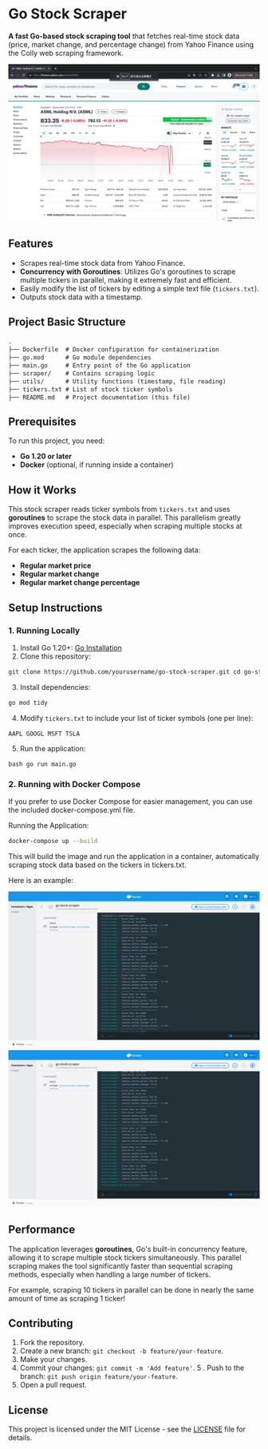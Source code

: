 # Go Stock Scraper

**A fast Go-based stock scraping tool** that fetches real-time stock data (price, market change, and percentage change) from Yahoo Finance using the Colly web scraping framework. 

![Alt text](media/yahoo_finance.png)

## Features 
- Scrapes real-time stock data from Yahoo Finance. 
- **Concurrency with Goroutines**: Utilizes Go's
goroutines to scrape multiple tickers in parallel, making it extremely fast and efficient. 
- Easily modify the list of tickers by editing a simple text file (`tickers.txt`). 
- Outputs stock data with a timestamp. 

## Project Basic Structure 
``` 
. 
├── Dockerfile  # Docker configuration for containerization 
├── go.mod      # Go module dependencies 
├── main.go     # Entry point of the Go application 
├── scraper/    # Contains scraping logic 
├── utils/      # Utility functions (timestamp, file reading) 
├── tickers.txt # List of stock ticker symbols 
├── README.md   # Project documentation (this file) 
```

## Prerequisites 

To run this project, you need: 
- **Go 1.20 or later** 
- **Docker** (optional, if running inside a container) 

## How it Works 

This stock scraper reads ticker symbols from `tickers.txt` and
uses **goroutines** to scrape the stock data in parallel. This parallelism greatly improves execution speed, especially when scraping multiple stocks at once. 

For each ticker, the application scrapes the following data: 
- **Regular market price** 
- **Regular market change** 
- **Regular market change percentage** 

## Setup Instructions 

### 1. Running Locally 
1. Install Go 1.20+: [Go Installation](https://golang.org/doc/install) 
2. Clone this repository: 
```bash 
git clone https://github.com/yourusername/go-stock-scraper.git cd go-stock-scraper 
``` 
3. Install dependencies:
```bash 
go mod tidy 
``` 
4. Modify `tickers.txt` to include your list of ticker symbols (one per line): 
```
AAPL GOOGL MSFT TSLA 
``` 
5. Run the application: 
```
bash go run main.go 
``` 

### 2. Running with Docker Compose
If you prefer to use Docker Compose for easier management, you can use the included docker-compose.yml file.

Running the Application:
```bash
docker-compose up --build
``` 

This will build the image and run the application in a container, automatically scraping stock data based on the tickers in tickers.txt.

Here is an example: 

![Alt text](media/scraper_docker_1.png)
![Alt text](media/scraper_docker_2.png)

## Performance 
The application leverages **goroutines**, Go's built-in
concurrency feature, allowing it to scrape multiple stock tickers simultaneously. This parallel scraping makes the tool significantly faster than sequential scraping methods, especially when handling a large number of tickers. 

For example, scraping 10 tickers in parallel can be done in nearly the same amount of time as scraping 1 ticker! 

## Contributing 
1. Fork the repository. 
2. Create a new branch: `git checkout -b feature/your-feature`. 
3. Make your changes. 
4. Commit your changes: `git commit -m 'Add feature'`. 5
. Push to the branch: `git push origin feature/your-feature`. 
6. Open a pull request. 

## License 
This project is licensed under the MIT License - see the [LICENSE](LICENSE) file for details.